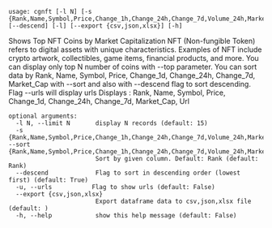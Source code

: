 ```
usage: cgnft [-l N] [-s {Rank,Name,Symbol,Price,Change_1h,Change_24h,Change_7d,Volume_24h,Market_Cap}] [--descend] [-l] [--export {csv,json,xlsx}] [-h]
```

Shows Top NFT Coins by Market Capitalization NFT (Non-fungible Token) refers to digital assets with unique characteristics. Examples of NFT include
crypto artwork, collectibles, game items, financial products, and more. You can display only top N number of coins with --top parameter. You can sort
data by Rank, Name, Symbol, Price, Change_1d, Change_24h, Change_7d, Market_Cap with --sort and also with --descend flag to sort descending. Flag
--urls will display urls Displays : Rank, Name, Symbol, Price, Change_1d, Change_24h, Change_7d, Market_Cap, Url

```
optional arguments:
  -l N, --limit N       display N records (default: 15)
  -s {Rank,Name,Symbol,Price,Change_1h,Change_24h,Change_7d,Volume_24h,Market_Cap}, --sort {Rank,Name,Symbol,Price,Change_1h,Change_24h,Change_7d,Volume_24h,Market_Cap}
                        Sort by given column. Default: Rank (default: Rank)
  --descend             Flag to sort in descending order (lowest first) (default: True)
  -u, --urls           Flag to show urls (default: False)
  --export {csv,json,xlsx}
                        Export dataframe data to csv,json,xlsx file (default: )
  -h, --help            show this help message (default: False)
```
